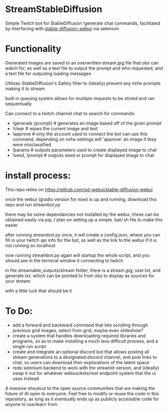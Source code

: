 # StreamStableDiffusion
Simple Twitch bot for StableDiffusion !generate chat commands, facilitated by interfacing with [stable-diffusion-webui](https://github.com/sd-webui/stable-diffusion-webui) via selenium

# Functionality

Generated images are saved to an overwritten stream.jpg file that obs can watch for, as well as a text file to output the prompt and who requested, and a text file for outputing loading messages

Utilizes StableDiffusion's Safety filter to (ideally) prevent any nsfw prompts making it to stream

built in queuing system allows for multiple requests to be stored and ran sequentually


Can connect to a twitch channel chat to search for commands:
- !generate {prompt} # generates an image based off of the given prompt
- !clear             # wipes the current image and text
- !approve           # only the account used to connect the bot can use this command, depending on nsfw settings will 'approve' an image if they were misclassified
- !params            # outputs parameters used to create displayed image to chat
- !seed, !prompt     # outputs seed or prompt for displayed image to chat

# install process: 
This repo relies on https://github.com/sd-webui/stable-diffusion-webui

once the webui (gradio version for now) is up and running, download this repo and run streambot.py

there may be some dependancies not installed by the webui, these can be obtained easily via pip, I plan on setting up a simple .bat/.sh file to make this easier

after running streambot.py once, it will create a config.json, where you can fill in your twitch api info for the bot, as well as the link to the webui if it is not running on localhost

now running streambot.py again will startup the whole script, and you should see in the terminal window it connecting to twtich

in the streamable_outputs/stream folder, there is a stream.jpg, user.txt, and generate.txt, which can be pointed to from obs to display as sources for your stream

with a little luck that should be it

# To Do:
- add a forward and backward command that lets scrolling through previous grid images, select from grid, maybe even slideshow?
- create a system that handles downloading required libraries and programs, so as to make installing a much less difficult process, and a single run script
- create and integrate an optional discord bot that allows posting all stream generations to a designated discord channel, and post links to chat, so users can download their explorations of the latent space
- redo selenium backend to work with the streamlit version, and (ideally) swap it out for whatever websockets/rest endpoint system that the ui uses instead


A massive shoutout to the open source communities that are making the future of AI open to everyone.
Feel free to modify or reuse the code in this repository, as long as it eventually ends up as publicly accessible code for anyone to use/learn from.
